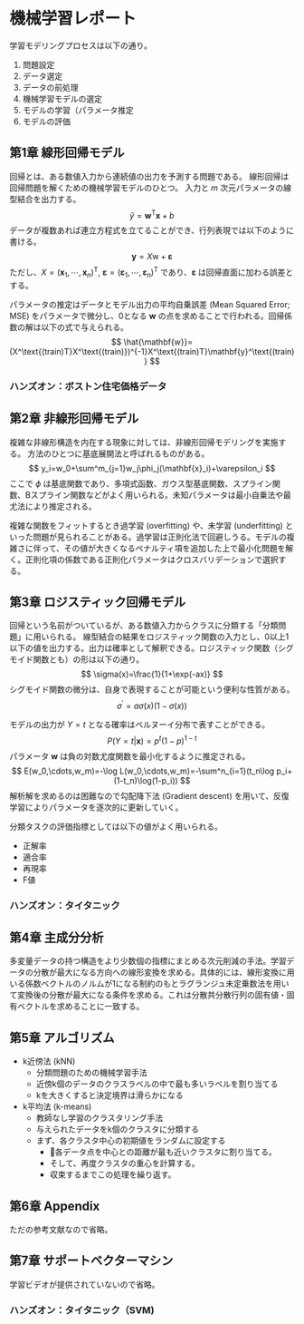 # 機械学習レポート

学習モデリングプロセスは以下の通り。

1. 問題設定
2. データ選定
3. データの前処理
4. 機械学習モデルの選定
5. モデルの学習（パラメータ推定
6. モデルの評価

## 第1章 線形回帰モデル

回帰とは、ある数値入力から連続値の出力を予測する問題である。 線形回帰は回帰問題を解くための機械学習モデルのひとつ。 入力と $m$ 次元パラメータの線型結合を出力する。
$$
\hat{y}=\mathbf{w}^\mathrm{T}\mathbf{x}+b
$$
データが複数あれば連立方程式を立てることができ、行列表現では以下のように書ける。
$$
\mathbf{y}=X\mathrm{w}+\mathbf{\varepsilon}
$$
ただし、$X=(\mathbf{x}_1,\cdots,\mathbf{x}_n)^\mathrm{T}$, $\mathbf{\varepsilon}=(\mathbf{\varepsilon}_1,\cdots,\mathbf{\varepsilon}_n)^\mathrm{T}$ であり、$\mathbf{\varepsilon}$ は回帰直面に加わる誤差とする。

パラメータの推定はデータとモデル出力の平均自乗誤差 (Mean Squared Error; MSE) をパラメータで微分し、0となる $\mathbf{w}$ の点を求めることで行われる。回帰係数の解は以下の式で与えられる。
$$
\hat{\mathbf{w}}=(X^\text{(train)T}X^\text{(train)})^{-1}X^\text{(train)T}\mathbf{y}^\text{(train)}
$$

### ハンズオン：ボストン住宅価格データ

## 第2章 非線形回帰モデル

複雑な非線形構造を内在する現象に対しては、非線形回帰モデリングを実施する。 方法のひとつに基底展開法と呼ばれるものがある。
$$
y_i=w_0+\sum^m_{j=1}w_j\phi_j(\mathbf{x}_i)+\varepsilon_i
$$
ここで $\phi$ は基底関数であり、多項式函数、ガウス型基底関数、スプライン関数、Bスプライン関数などがよく用いられる。未知パラメータは最小自乗法や最尤法により推定される。

複雑な関数をフィットするとき過学習 (overfitting) や、未学習 (underfitting) といった問題が見られることがある。過学習は正則化法で回避しうる。モデルの複雑さに伴って、その値が大きくなるペナルティ項を追加した上で最小化問題を解く。正則化項の係数である正則化パラメータはクロスバリデーションで選択する。

## 第3章 ロジスティック回帰モデル

回帰という名前がついているが、ある数値入力からクラスに分類する「分類問題」に用いられる。
線型結合の結果をロジスティック関数の入力とし、0以上1以下の値を出力する。出力は確率として解釈できる。ロジスティック関数（シグモイド関数とも）の形は以下の通り。
$$
\sigma(x)=\frac{1}{1+\exp(-ax)}
$$
シグモイド関数の微分は、自身で表現することが可能という便利な性質がある。
$$
\sigma^\prime=a\sigma(x)(1-\sigma(x))
$$

モデルの出力が $Y=t$ となる確率はベルヌーイ分布で表すことができる。
$$
P(Y=t|\mathbf{x})=p^t(1-p)^{1-t}
$$
パラメータ $\mathbf{w}$ は負の対数尤度関数を最小化するように推定される。
$$
E(w_0,\cdots,w_m)=-\log L(w_0,\cdots,w_m)=-\sum^n_{i=1}(t_n\log p_i+(1-t_n)\log(1-p_i))
$$
解析解を求めるのは困難なので勾配降下法 (Gradient descent) を用いて、反復学習によりパラメータを逐次的に更新していく。

分類タスクの評価指標としては以下の値がよく用いられる。
- 正解率
- 適合率
- 再現率
- F値

### ハンズオン：タイタニック

## 第4章 主成分分析

多変量データの持つ構造をより少数個の指標にまとめる次元削減の手法。学習データの分散が最大になる方向への線形変換を求める。具体的には、線形変換に用いる係数ベクトルのノルムが1になる制約のもとラグランジュ未定乗数法を用いて変換後の分散が最大になる条件を求める。これは分散共分散行列の固有値・固有ベクトルを求めることに一致する。

## 第5章 アルゴリズム

- k近傍法 (kNN)
  - 分類問題のための機械学習手法
  - 近傍k個のデータのクラスラベルの中で最も多いラベルを割り当てる
  - kを大きくすると決定境界は滑らかになる
- k平均法 (k-means)
  - 教師なし学習のクラスタリング手法
  - 与えられたデータをk個のクラスタに分類する
  - まず、各クラスタ中心の初期値をランダムに設定する
    - 各データ点を中心との距離が最も近いクラスタに割り当てる。
    - そして、再度クラスタの重心を計算する。
    - 収束するまでこの処理を繰り返す。

## 第6章 Appendix

ただの参考文献なので省略。

## 第7章 サポートベクターマシン

学習ビデオが提供されていないので省略。

### ハンズオン：タイタニック（SVM)
